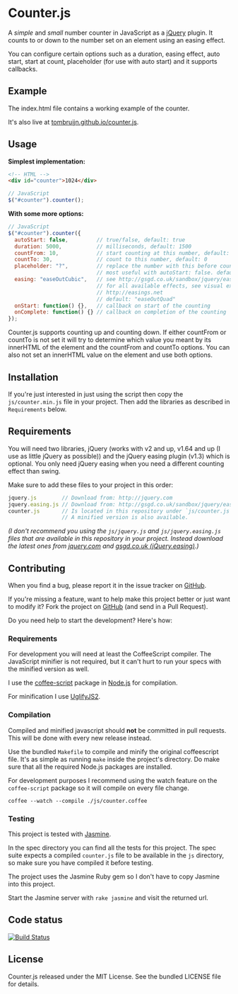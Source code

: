 # Counter.js

A _simple_ and _small_ number counter in JavaScript as a
[jQuery](http://jquery.com) plugin.
It counts to or down to the number set on an element using an easing effect.

You can configure certain options such as a duration, easing effect, auto start,
start at count, placeholder (for use with auto start) and it supports callbacks.

## Example

The index.html file contains a working example of the counter.

It's also live at
[tombruijn.github.io/counter.js](http://tombruijn.github.io/counter.js).

## Usage

__Simplest implementation:__

```html
<!-- HTML -->
<div id="counter">1024</div>
```

```javascript
// JavaScript
$("#counter").counter();
```

__With some more options:__

```javascript
// JavaScript
$("#counter").counter({
  autoStart: false,         // true/false, default: true
  duration: 5000,           // milliseconds, default: 1500
  countFrom: 10,            // start counting at this number, default: 0
  countTo: 30,              // count to this number, default: 0
  placeholder: "?",         // replace the number with this before counting,
                            // most useful with autoStart: false. default: undefined
  easing: "easeOutCubic",   // see http://gsgd.co.uk/sandbox/jquery/easing
                            // for all available effects, see visual examples:
                            // http://easings.net
                            // default: "easeOutQuad"
  onStart: function() {},   // callback on start of the counting
  onComplete: function() {} // callback on completion of the counting
});
```

Counter.js supports counting up and counting down.
If either countFrom or countTo is not set it will try to determine which value
you meant by its innerHTML of the element and the countFrom and countTo options.
You can also not set an innerHTML value on the element and use both options.

## Installation

If you're just interested in just using the script then copy the
`js/counter.min.js` file in your project.
Then add the libraries as described in `Requirements` below.

## Requirements

You will need two libraries, jQuery (works with v2 and up, v1.64 and up
(I use as little jQuery as possible)) and the jQuery easing plugin (v1.3)
which is optional. You only need jQuery easing when you need a different
counting effect than swing.

Make sure to add these files to your project in this order:

```javascript
jquery.js        // Download from: http://jquery.com
jquery.easing.js // Download from: http://gsgd.co.uk/sandbox/jquery/easing/
counter.js       // Is located in this repository under `js/counter.js`
                 // A minified version is also available.
```

_(I don't recommend you using the `js/jquery.js` and `js/jquery.easing.js` files
that are available in this repository in your project.
Instead download the latest ones from [jquery.com](http://jquery.com/) and
[gsgd.co.uk (jQuery.easing)](http://gsgd.co.uk/sandbox/jquery/easing/).)_

## Contributing

When you find a bug, please report it in the issue tracker on
[GitHub](https://github.com/tombruijn/counter.js/issues).

If you're missing a feature, want to help make this project better or just
want to modify it?
Fork the project on [GitHub](https://github.com/tombruijn/counter.js)
(and send in a Pull Request).

Do you need help to start the development? Here's how:

### Requirements

For development you will need at least the CoffeeScript compiler.
The JavaScript minifier is not required, but it can't hurt to run your specs
with the minified version as well.

I use the [coffee-script](https://github.com/jashkenas/coffee-script) package in
[Node.js](http://nodejs.org) for compilation.

For minification I use [UglifyJS2](https://github.com/mishoo/UglifyJS2).

### Compilation

Compiled and minified javascript should **not** be committed in pull requests.
This will be done with every new release instead.

Use the bundled `Makefile` to compile and minify the original coffeescript file.
It's as simple as running `make` inside the project's directory.
Do make sure that all the required Node.js packages are installed.

For development purposes I recommend using the watch feature on the
`coffee-script` package so it will compile on every file change.

`coffee --watch --compile ./js/counter.coffee`

### Testing

This project is tested with [Jasmine](http://pivotal.github.io/jasmine/).

In the spec directory you can find all the tests for this project.
The spec suite expects a compiled `counter.js` file to be available in the
`js` directory, so make sure you have compiled it before testing.

The project uses the Jasmine Ruby gem so I don't have to copy Jasmine into this
project.

Start the Jasmine server with `rake jasmine` and visit the returned url.

## Code status

[![Build Status](https://travis-ci.org/tombruijn/counter.js.png)](https://travis-ci.org/tombruijn/counter.js)

## License

Counter.js released under the MIT License. See the bundled LICENSE file for
details.
